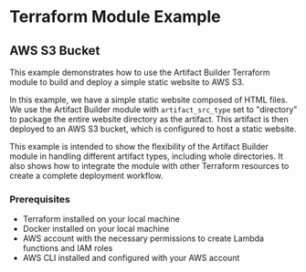 # Terraform Module Example

## AWS S3 Bucket

This example demonstrates how to use the Artifact Builder Terraform module to
build and deploy a simple static website to AWS S3.

In this example, we have a simple static website composed of HTML files. We use
the Artifact Builder module with `artifact_src_type` set to "directory" to
package the entire website directory as the artifact. This artifact is then
deployed to an AWS S3 bucket, which is configured to host a static website.

This example is intended to show the flexibility of the Artifact Builder module
in handling different artifact types, including whole directories. It also shows
how to integrate the module with other Terraform resources to create a complete
deployment workflow.

### Prerequisites

- Terraform installed on your local machine
- Docker installed on your local machine
- AWS account with the necessary permissions to create Lambda functions and
  IAM roles
- AWS CLI installed and configured with your AWS account
